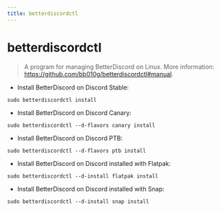 ```yaml
---
title: betterdiscordctl
---
```

# betterdiscordctl

> A program for managing BetterDiscord on Linux.
> More information: <https://github.com/bb010g/betterdiscordctl#manual>.

- Install BetterDiscord on Discord Stable:

`sudo betterdiscordctl install`

- Install BetterDiscord on Discord Canary:

`sudo betterdiscordctl --d-flavors canary install`

- Install BetterDiscord on Discord PTB:

`sudo betterdiscordctl --d-flavors ptb install`

- Install BetterDiscord on Discord installed with Flatpak:

`sudo betterdiscordctl --d-install flatpak install`

- Install BetterDiscord on Discord installed with Snap:

`sudo betterdiscordctl --d-install snap install`
